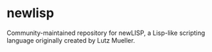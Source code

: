 # newlisp
Community-maintained repository for newLISP, a Lisp-like scripting language originally created by Lutz Mueller.
